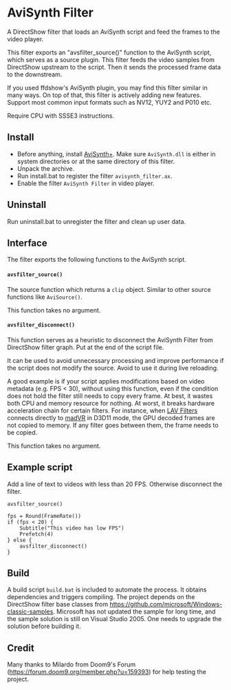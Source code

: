 # AviSynth Filter

A DirectShow filter that loads an AviSynth script and feed the frames to the video player.

This filter exports an "avsfilter_source()" function to the AviSynth script, which serves as a source plugin. This filter feeds the video samples from DirectShow upstream to the script. Then it sends the processed frame data to the downstream.

If you used ffdshow's AviSynth plugin, you may find this filter similar in many ways. On top of that, this filter is actively adding new features. Support most common input formats such as NV12, YUY2 and P010 etc.

Require CPU with SSSE3 instructions.

## Install

* Before anything, install [AviSynth+](https://github.com/AviSynth/AviSynthPlus/). Make sure `AviSynth.dll` is either in system directories or at the same directory of this filter.
* Unpack the archive.
* Run install.bat to register the filter `avisynth_filter.ax`.
* Enable the filter `AviSynth Filter` in video player.

## Uninstall

Run uninstall.bat to unregister the filter and clean up user data.

## Interface

The filter exports the following functions to the AviSynth script.

#### `avsfilter_source()`

The source function which returns a `clip` object. Similar to other source functions like `AviSource()`.

This function takes no argument.

#### `avsfilter_disconnect()`

This function serves as a heuristic to disconnect the AviSynth Filter from DirectShow filter graph. Put at the end of the script file.

It can be used to avoid unnecessary processing and improve performance if the script does not modify the source. Avoid to use it during live reloading.

A good example is if your script applies modifications based on video metadata (e.g. FPS < 30), without using this function, even if the condition does not hold the filter still needs to copy every frame. At best, it wastes both CPU and memory resource for nothing. At worst, it breaks hardware acceleration chain for certain filters. For instance, when [LAV Filters](https://github.com/Nevcairiel/LAVFilters) connects directly to [madVR](http://www.madvr.com/) in D3D11 mode, the GPU decoded frames are not copied to memory. If any filter goes between them, the frame needs to be copied.

This function takes no argument.

## Example script

Add a line of text to videos with less than 20 FPS. Otherwise disconnect the filter.

```
avsfilter_source()

fps = Round(FrameRate())
if (fps < 20) {
    Subtitle("This video has low FPS")
    Prefetch(4)
} else {
    avsfilter_disconnect()
}
```

## Build

A build script `build.bat` is included to automate the process. It obtains dependencies and triggers compiling. The project depends on the DirectShow filter base classes from https://github.com/microsoft/Windows-classic-samples. Microsoft has not updated the sample for long time, and the sample solution is still on Visual Studio 2005. One needs to upgrade the solution before building it.

## Credit

Many thanks to Milardo from Doom9's Forum (https://forum.doom9.org/member.php?u=159393) for help testing the project.
